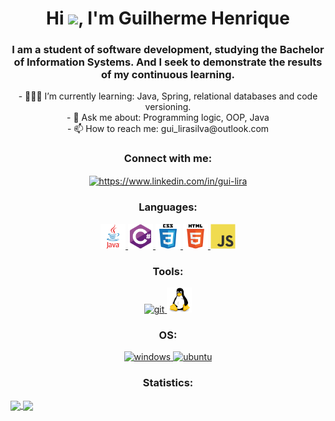 <h1 align="center">Hi <img src="https://media.giphy.com/media/hvRJCLFzcasrR4ia7z/giphy.gif" width="35px">, I'm Guilherme
        Henrique</h1>
<h3 align="center">I am a student of software development, studying the Bachelor of Information Systems. And I seek to
        demonstrate the results of my continuous learning.</h3>
<p align="center">        
- 👨🏻‍💻 I’m currently learning: Java, Spring, relational databases and code versioning.
<br> 
- 💬 Ask me about: Programming logic, OOP, Java
<br> 
- 📫 How to reach me: gui_lirasilva@outlook.com
</p>

<h3 align="center">Connect with me:</h3>
<p align="center">
        <a href="https://www.linkedin.com/in/gui-lira" target="blank"><img align="center"
                        src="https://img.shields.io/badge/LinkedIn-0077B5?style=for-the-badge&logo=linkedin&logoColor=white"
                        alt="https://www.linkedin.com/in/gui-lira" height="30" width="110" /></a>
</p>

<h3 align="center">Languages:</h3>
<p align="center">
         <a href="https://www.oracle.com/java/" target="_blank"> <img
                        src="https://raw.githubusercontent.com/devicons/devicon/master/icons/java/java-original-wordmark.svg"
                        alt="java" width="40" height="40" /> </a>
        <a href="https://docs.microsoft.com/en-us/dotnet/csharp/" target="_blank"> <img
                        src="https://raw.githubusercontent.com/devicons/devicon/master/icons/csharp/csharp-original.svg"
                        alt="csharp" width="40" height="40" /> </a>
        <a href="https://www.w3schools.com/css/" target="_blank"> <img
                        src="https://raw.githubusercontent.com/devicons/devicon/master/icons/css3/css3-original-wordmark.svg"
                        alt="css3" width="40" height="40" /> </a>
        <a href="https://www.w3.org/html/" target="_blank"> <img
                        src="https://raw.githubusercontent.com/devicons/devicon/master/icons/html5/html5-original-wordmark.svg"
                        alt="html5" width="40" height="40" /> </a>
        <a href="https://developer.mozilla.org/en-US/docs/Web/JavaScript" target="_blank"> <img
                        src="https://raw.githubusercontent.com/devicons/devicon/master/icons/javascript/javascript-original.svg"
                        alt="javascript" width="40" height="40" /> </a>
</p>

<h3 align="center">Tools:</h3>
<p align="center">
        <a href="https://git-scm.com/" target="_blank"> <img
                        src="https://www.vectorlogo.zone/logos/git-scm/git-scm-icon.svg" alt="git" width="40"
                        height="40" /> </a>
        <a href="https://www.linux.org/" target="_blank"> <img
                        src="https://raw.githubusercontent.com/devicons/devicon/master/icons/linux/linux-original.svg"
                        alt="linux" width="40" height="40" /> </a>
</p>

<h3 align="center">OS:</h3>
<p align="center">
        <a href="https://www.microsoft.com/en-us/windows/" target="_blank">
                <img src="https://img.shields.io/badge/Windows-0078D6?style=for-the-badge&logo=windows&logoColor=white"
                        alt="windows" width="100" height="30" /> </a>
        <a href="https://ubuntu.com/" target="_blank">
                <img src="https://img.shields.io/badge/Ubuntu-E95420?style=for-the-badge&logo=ubuntu&logoColor=white"
                        alt="ubuntu" width="100" height="30" /> </a>
</p>

<h3 align="center">Statistics:</h3>

<a href="https://github.com/guiLira-Dev/github-readme-stats">
  <img align="center" src="https://github-readme-stats.vercel.app/api?username=guiLira-Dev&hide=contribs,prs&show_icons=true&theme=react" />
</a>
<a href="https://github.com/guiLira-Dev/top-langs">
  <img align="center" src="https://github-readme-stats.vercel.app/api/top-langs/?username=guiLira-Dev&layout=compact&hide=&theme=react" />
</a>

